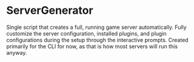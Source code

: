 # ServerGenerator
Single script that creates a full, running game server automatically. Fully customize the server configuration, installed plugins, and plugin configurations during the setup through the interactive prompts. Created primarily for the CLI for now, as that is how most servers will run this anyway.
